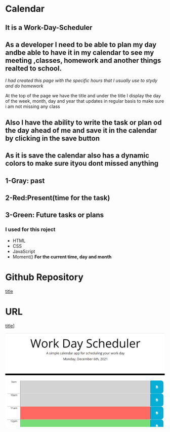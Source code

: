 # Calendar

## It is a Work-Day-Scheduler
## As a developer I need to be able to plan my day andbe able to have it in my calendar to see my meeting ,classes, homework and another things realted to school.

*I had created this page with the specific hours that I usually use to stydy and do homework*

At the top of the page we have the title and under the title I display the day of the week, month, day and year that updates in regular basis to make sure i am not missing any class

## Also I have the ability to write the task or plan od the day ahead of me and save it in the calendar by clicking in the save button 

## As it is save the calendar also has a dynamic colors to make sure ityou dont missed anything

## 1-Gray: past

## 2-Red:Present(time for the task)


## 3-Green: Future tasks or plans

### __I used for this roject__
- HTML
- CSS
- JavaScript
- Moment() **For the current time, day and month** 


# Github Repository
[title](git@github.com:Fabskickass/calendar.git)

# URL

[title](https://fabskickass.github.io/calendar/)]

![Image from the mock-up Calendar](./assets/images/calendar.png)





